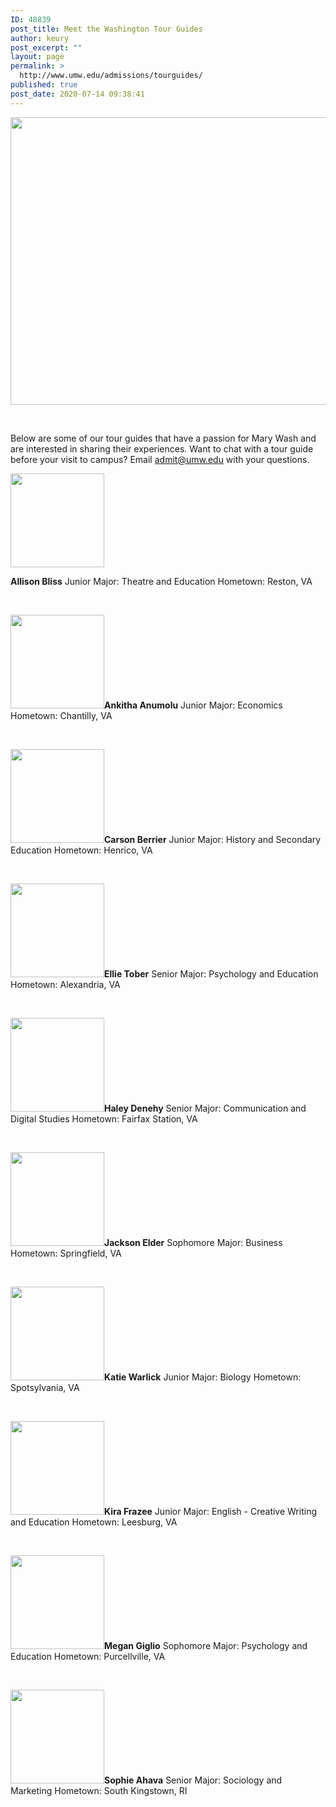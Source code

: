 ```yaml
---
ID: 48839
post_title: Meet the Washington Tour Guides
author: keury
post_excerpt: ""
layout: page
permalink: >
  http://www.umw.edu/admissions/tourguides/
published: true
post_date: 2020-07-14 09:38:41
---
```

<img class="aligncenter size-page-feature wp-image-48853" src="http://www.umw.edu/admissions/wp-content/uploads/sites/6/2020/07/Group-Photo-718x460.jpg" alt="" width="718" height="460" />

&nbsp;

Below are some of our tour guides that have a passion for Mary Wash and are interested in sharing their experiences. Want to chat with a tour guide before your visit to campus? Email <a href="mailto:admit@umw.edu">admit@umw.edu</a> with your questions.

<strong><img class="alignleft size-thumbnail wp-image-48840" src="http://www.umw.edu/admissions/wp-content/uploads/sites/6/2020/07/allison-bliss-150x150.jpg" alt="" width="150" height="150" /></strong>

<strong>Allison Bliss</strong>
Junior
Major: Theatre and Education
Hometown: Reston, VA

&nbsp;

<strong><img class="alignleft size-thumbnail wp-image-48841" src="http://www.umw.edu/admissions/wp-content/uploads/sites/6/2020/07/Ankitha-Anumolu-150x150.jpg" alt="" width="150" height="150" />Ankitha Anumolu</strong>
Junior
Major: Economics
Hometown: Chantilly, VA

&nbsp;

<strong><img class="alignleft size-full wp-image-48851" src="http://www.umw.edu/admissions/wp-content/uploads/sites/6/2020/07/Carson-Berrier-Website-Version.jpg" alt="" width="150" height="150" />Carson Berrier</strong>
Junior
Major: History and Secondary Education
Hometown: Henrico, VA

&nbsp;

<strong>
<img class="alignleft size-thumbnail wp-image-48843" src="http://www.umw.edu/admissions/wp-content/uploads/sites/6/2020/07/Ellie-Tober-150x150.jpg" alt="" width="150" height="150" />Ellie Tober</strong>
Senior
Major: Psychology and Education
Hometown: Alexandria, VA

&nbsp;

<strong><img class="alignleft size-thumbnail wp-image-48844" src="http://www.umw.edu/admissions/wp-content/uploads/sites/6/2020/07/Haley-Denehy-150x150.jpg" alt="" width="150" height="150" />Haley Denehy</strong>
Senior
Major: Communication and Digital Studies
Hometown: Fairfax Station, VA

&nbsp;

<strong>
<img class="alignleft size-thumbnail wp-image-48847" src="http://www.umw.edu/admissions/wp-content/uploads/sites/6/2020/07/Jackson-Elder-150x150.jpg" alt="" width="150" height="150" />J</strong><strong>ackson Elder</strong>
Sophomore
Major: Business
Hometown: Springfield, VA

&nbsp;

<strong>
<img class="alignleft size-thumbnail wp-image-48845" src="http://www.umw.edu/admissions/wp-content/uploads/sites/6/2020/07/Katie-Warlick-150x150.jpg" alt="" width="150" height="150" />Katie Warlick</strong>
Junior
Major: Biology
Hometown: Spotsylvania, VA

&nbsp;

<strong><img class="alignleft size-thumbnail wp-image-48846" src="http://www.umw.edu/admissions/wp-content/uploads/sites/6/2020/07/Kira-Frazee-150x150.jpg" alt="" width="150" height="150" />Kira Frazee</strong>
Junior
Major: English - Creative Writing and Education
Hometown: Leesburg, VA

&nbsp;

<strong><img class="alignleft size-thumbnail wp-image-48848" src="http://www.umw.edu/admissions/wp-content/uploads/sites/6/2020/07/Megan-Giglio-150x150.jpg" alt="" width="150" height="150" />Megan Giglio</strong>
Sophomore
Major: Psychology and Education
Hometown: Purcellville, VA

&nbsp;

<strong><img class="alignleft size-thumbnail wp-image-48849" src="http://www.umw.edu/admissions/wp-content/uploads/sites/6/2020/07/Sophie-Ahava-2019-150x150.jpg" alt="" width="150" height="150" />Sophie Ahava</strong>
Senior
Major: Sociology and Marketing
Hometown: South Kingstown, RI